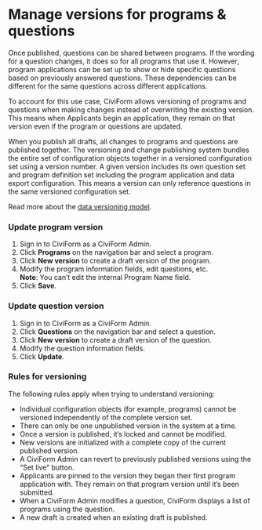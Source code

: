 # Manage versions for programs & questions

Once published, questions can be shared between programs. If the wording for a question changes, it does so for all programs that use it. However, program applications can be set up to show or hide specific questions based on previously answered questions. These dependencies can be different for the same questions across different applications.

To account for this use case, CiviForm allows versioning of programs and questions when making changes instead of overwriting the existing version. This means when Applicants begin an application, they remain on that version even if the program or questions are updated.

When you publish all drafts, all changes to programs and questions are published together. The versioning and change publishing system bundles the entire set of configuration objects together in a versioned configuration set using a version number. A given version includes its own question set and program definition set including the program application and data export configuration. This means a version can only reference questions in the same versioned configuration set.

Read more about the [data versioning model](../../contributor-guide/developer-guide/system-design/data-versioning-model.md).

### Update program version

1. Sign in to CiviForm as a CiviForm Admin.
2. Click **Programs** on the navigation bar and select a program.
3. Click **New version** to create a draft version of the program.
4. Modify the program information fields, edit questions, etc.\
   **Note**: You can’t edit the internal Program Name field.
5. Click **Save**.

### Update question version

1. Sign in to CiviForm as a CiviForm Admin.
2. Click **Questions** on the navigation bar and select a question.
3. Click **New version** to create a draft version of the question.
4. Modify the question information fields.
5. Click **Update**.

### Rules for versioning

The following rules apply when trying to understand versioning:

* Individual configuration objects (for example, programs) cannot be versioned independently of the complete version set.
* There can only be one unpublished version in the system at a time.
* Once a version is published, it’s locked and cannot be modified.
* New versions are initialized with a complete copy of the current published version.
* A CiviForm Admin can revert to previously published versions using the “Set live” button.
* Applicants are pinned to the version they began their first program application with. They remain on that program version until it’s been submitted.
* When a CiviForm Admin modifies a question, CiviForm displays a list of programs using the question.
* A new draft is created when an existing draft is published.
